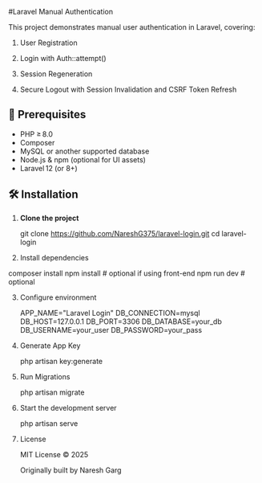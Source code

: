 #Laravel Manual Authentication

This project demonstrates manual user authentication in Laravel, covering:

1. User Registration

2. Login with Auth::attempt()

3. Session Regeneration

4. Secure Logout with Session Invalidation and CSRF Token Refresh


## 🚀 Prerequisites

- PHP ≥ 8.0  
- Composer  
- MySQL or another supported database  
- Node.js & npm (optional for UI assets)  
- Laravel 12 (or 8+)  

## 🛠️ Installation

1. **Clone the project**  

   git clone https://github.com/NareshG375/laravel-login.git
   cd laravel-login

2. Install dependencies

  composer install
  npm install # optional if using front-end
  npm run dev # optional

3. Configure environment


   APP_NAME="Laravel Login"
   DB_CONNECTION=mysql
   DB_HOST=127.0.0.1
   DB_PORT=3306
   DB_DATABASE=your_db
   DB_USERNAME=your_user
   DB_PASSWORD=your_pass
4. Generate App Key

   php artisan key:generate

5. Run Migrations

   php artisan migrate


6. Start the development server

   php artisan serve   

7. License

   MIT License © 2025

   Originally built by Naresh Garg